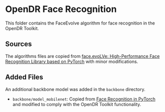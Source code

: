 # OpenDR Face Recognition

This folder contains the FaceEvolve algorithm for face recognition in the OpenDR Toolkit.

## Sources

The algorithms files are copied from [face.evoLVe: High-Performance Face Recognition Library based on PyTorch](
https://github.com/ZhaoJ9014/face.evoLVe.PyTorch) with minor modifications.

## Added Files
An additional backbone model was added in the `backbone` directory. 

- `backbone/model_mobilenet`: Copied from [Face Recognition in PyTorch](
https://github.com/grib0ed0v/face_recognition.pytorch) and modified to comply with the OpenDR Toolkit functionality.


